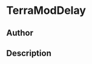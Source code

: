 # TerraModDelay

## Author

<!-- Insert Your Name Here -->

## Description

<!-- Describe your example here -->

